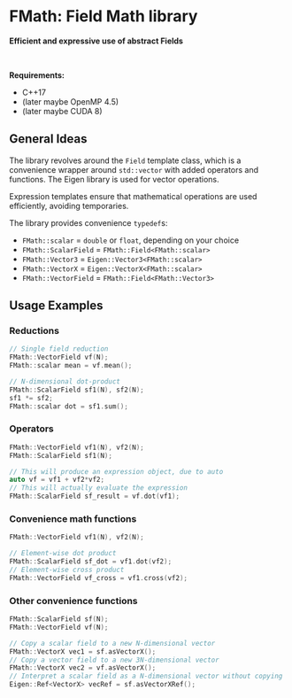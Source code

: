 FMath: Field Math library
=========================
**Efficient and expressive use of abstract Fields**<br />

&nbsp;

**Requirements:**
- C++17
- (later maybe OpenMP 4.5)
- (later maybe CUDA 8)


General Ideas
-------------

The library revolves around the `Field` template class, which is a convenience
wrapper around `std::vector` with added operators and functions. The Eigen library
is used for vector operations.

Expression templates ensure that mathematical operations are used efficiently,
avoiding temporaries.

The library provides convenience `typedef`s:
- `FMath::scalar`      = `double` or `float`, depending on your choice
- `FMath::ScalarField` = `FMath::Field<FMath::scalar>`
- `FMath::Vector3`     = `Eigen::Vector3<FMath::scalar>`
- `FMath::VectorX`     = `Eigen::VectorX<FMath::scalar>`
- `FMath::VectorField` = `FMath::Field<FMath::Vector3>`


Usage Examples
--------------

### Reductions
```C++
// Single field reduction
FMath::VectorField vf(N);
FMath::scalar mean = vf.mean();

// N-dimensional dot-product
FMath::ScalarField sf1(N), sf2(N);
sf1 *= sf2;
FMath::scalar dot = sf1.sum();
```

### Operators
```C++
FMath::VectorField vf1(N), vf2(N);
FMath::ScalarField sf1(N);

// This will produce an expression object, due to auto
auto vf = vf1 + vf2*vf2;
// This will actually evaluate the expression
FMath::ScalarField sf_result = vf.dot(vf1);
```

### Convenience math functions
```C++
FMath::VectorField vf1(N), vf2(N);

// Element-wise dot product
FMath::ScalarField sf_dot = vf1.dot(vf2);
// Element-wise cross product
FMath::VectorField vf_cross = vf1.cross(vf2);
```

### Other convenience functions
```C++
FMath::ScalarField sf(N);
FMath::VectorField vf(N);

// Copy a scalar field to a new N-dimensional vector
FMath::VectorX vec1 = sf.asVectorX();
// Copy a vector field to a new 3N-dimensional vector
FMath::VectorX vec2 = vf.asVectorX();
// Interpret a scalar field as a N-dimensional vector without copying
Eigen::Ref<VectorX> vecRef = sf.asVectorXRef();
```